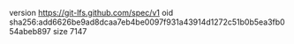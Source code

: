 version https://git-lfs.github.com/spec/v1
oid sha256:add6626be9ad8dcaa7eb4be0097f931a43914d1272c51b0b5ea3fb054abeb897
size 7147
